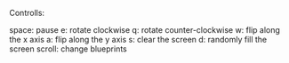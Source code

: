 Controlls:

space: pause
e: rotate clockwise
q: rotate counter-clockwise
w: flip along the x axis
a: flip along the y axis
s: clear the screen
d: randomly fill the screen
scroll: change blueprints